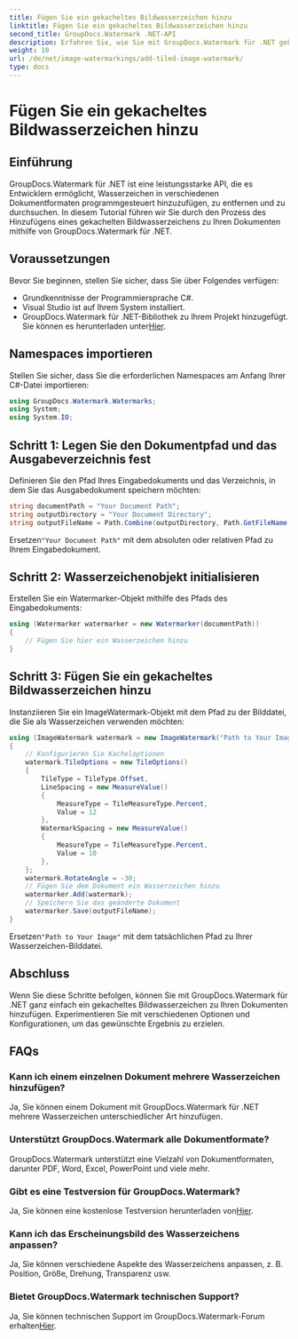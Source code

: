 ```yaml
---
title: Fügen Sie ein gekacheltes Bildwasserzeichen hinzu
linktitle: Fügen Sie ein gekacheltes Bildwasserzeichen hinzu
second_title: GroupDocs.Watermark .NET-API
description: Erfahren Sie, wie Sie mit GroupDocs.Watermark für .NET gekachelte Bildwasserzeichen zu Ihren Dokumenten hinzufügen. Einfach, effizient und anpassbar.
weight: 10
url: /de/net/image-watermarkings/add-tiled-image-watermark/
type: docs
---
```

# Fügen Sie ein gekacheltes Bildwasserzeichen hinzu

## Einführung
GroupDocs.Watermark für .NET ist eine leistungsstarke API, die es Entwicklern ermöglicht, Wasserzeichen in verschiedenen Dokumentformaten programmgesteuert hinzuzufügen, zu entfernen und zu durchsuchen. In diesem Tutorial führen wir Sie durch den Prozess des Hinzufügens eines gekachelten Bildwasserzeichens zu Ihren Dokumenten mithilfe von GroupDocs.Watermark für .NET.
## Voraussetzungen
Bevor Sie beginnen, stellen Sie sicher, dass Sie über Folgendes verfügen:
- Grundkenntnisse der Programmiersprache C#.
- Visual Studio ist auf Ihrem System installiert.
- GroupDocs.Watermark für .NET-Bibliothek zu Ihrem Projekt hinzugefügt. Sie können es herunterladen unter[Hier](https://releases.groupdocs.com/Watermark/net/).

## Namespaces importieren
Stellen Sie sicher, dass Sie die erforderlichen Namespaces am Anfang Ihrer C#-Datei importieren:
```csharp
using GroupDocs.Watermark.Watermarks;
using System;
using System.IO;
```
## Schritt 1: Legen Sie den Dokumentpfad und das Ausgabeverzeichnis fest
Definieren Sie den Pfad Ihres Eingabedokuments und das Verzeichnis, in dem Sie das Ausgabedokument speichern möchten:
```csharp
string documentPath = "Your Document Path";
string outputDirectory = "Your Document Directory";
string outputFileName = Path.Combine(outputDirectory, Path.GetFileName(documentPath));
```
 Ersetzen`"Your Document Path"` mit dem absoluten oder relativen Pfad zu Ihrem Eingabedokument.
## Schritt 2: Wasserzeichenobjekt initialisieren
Erstellen Sie ein Watermarker-Objekt mithilfe des Pfads des Eingabedokuments:
```csharp
using (Watermarker watermarker = new Watermarker(documentPath))
{
    // Fügen Sie hier ein Wasserzeichen hinzu
}
```
## Schritt 3: Fügen Sie ein gekacheltes Bildwasserzeichen hinzu
Instanziieren Sie ein ImageWatermark-Objekt mit dem Pfad zu der Bilddatei, die Sie als Wasserzeichen verwenden möchten:
```csharp
using (ImageWatermark watermark = new ImageWatermark("Path to Your Image"))
{
    // Konfigurieren Sie Kacheloptionen
    watermark.TileOptions = new TileOptions()
    {
        TileType = TileType.Offset,
        LineSpacing = new MeasureValue()
        {
            MeasureType = TileMeasureType.Percent,
            Value = 12
        },
        WatermarkSpacing = new MeasureValue()
        {
            MeasureType = TileMeasureType.Percent,
            Value = 10
        },
    };
    watermark.RotateAngle = -30;
    // Fügen Sie dem Dokument ein Wasserzeichen hinzu
    watermarker.Add(watermark);
    // Speichern Sie das geänderte Dokument
    watermarker.Save(outputFileName);
}
```
 Ersetzen`"Path to Your Image"` mit dem tatsächlichen Pfad zu Ihrer Wasserzeichen-Bilddatei.

## Abschluss
Wenn Sie diese Schritte befolgen, können Sie mit GroupDocs.Watermark für .NET ganz einfach ein gekacheltes Bildwasserzeichen zu Ihren Dokumenten hinzufügen. Experimentieren Sie mit verschiedenen Optionen und Konfigurationen, um das gewünschte Ergebnis zu erzielen.
## FAQs
### Kann ich einem einzelnen Dokument mehrere Wasserzeichen hinzufügen?
Ja, Sie können einem Dokument mit GroupDocs.Watermark für .NET mehrere Wasserzeichen unterschiedlicher Art hinzufügen.
### Unterstützt GroupDocs.Watermark alle Dokumentformate?
GroupDocs.Watermark unterstützt eine Vielzahl von Dokumentformaten, darunter PDF, Word, Excel, PowerPoint und viele mehr.
### Gibt es eine Testversion für GroupDocs.Watermark?
 Ja, Sie können eine kostenlose Testversion herunterladen von[Hier](https://releases.groupdocs.com/).
### Kann ich das Erscheinungsbild des Wasserzeichens anpassen?
Ja, Sie können verschiedene Aspekte des Wasserzeichens anpassen, z. B. Position, Größe, Drehung, Transparenz usw.
### Bietet GroupDocs.Watermark technischen Support?
 Ja, Sie können technischen Support im GroupDocs.Watermark-Forum erhalten[Hier](https://forum.groupdocs.com/c/watermark/19).